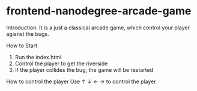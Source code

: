 frontend-nanodegree-arcade-game
===============================

Introduction:
It is a just a classical arcade game, which control your player agianst the bugs.

How to Start 
1. Run the index.html
2. Control the player to get the riverside
3. If the player collides the bug, the game will be restarted

How to control the player
Use ↑ ↓ ← → to control the player

